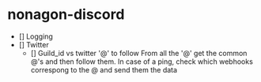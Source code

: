 # nonagon-discord

- [] Logging
- [] Twitter
    - [] Guild_id vs twitter '@' to follow
    From all the '@' get the common @'s and then follow them. In case of a ping, check which webhooks correspong to the @ and send them the data
